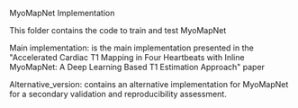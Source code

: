 MyoMapNet Implementation

This folder contains the code to train and test MyoMapNet

Main implementation: is the main implementation presented in the "Accelerated Cardiac T1 Mapping in Four Heartbeats with Inline MyoMapNet: A Deep Learning Based T1 Estimation Approach" paper



Alternative_version: contains an alternative implementation for MyoMapNet for a secondary validation and reproducibility assessment.